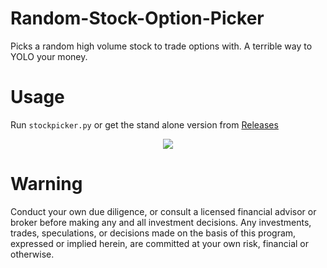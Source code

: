 # Random-Stock-Option-Picker
Picks a random high volume stock to trade options with. A terrible way to YOLO your money. 

# Usage
Run `stockpicker.py` or get the stand alone version from [Releases](https://github.com/Jason-S-Wu/Random-Stock-Option-Picker/releases)

<p align="center">
  <img src="https://upload.wikimedia.org/wikipedia/en/f/f0/WallStreetBets.png" />
</p>


# Warning
Conduct your own due diligence, or consult a licensed financial advisor or broker before making any and all investment decisions. Any investments, trades, speculations, or decisions made on the basis of this program, expressed or implied herein, are committed at your own risk, financial or otherwise.

